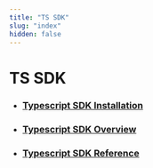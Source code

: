 ```yaml
---
title: "TS SDK"
slug: "index"
hidden: false
---
```


# TS SDK

- ### [Typescript SDK Installation](typescript-sdk.md)
- ### [Typescript SDK Overview](typescript-sdk-overview.md)
- ### [Typescript SDK Reference](https://aptos-labs.github.io/ts-sdk-doc/)
